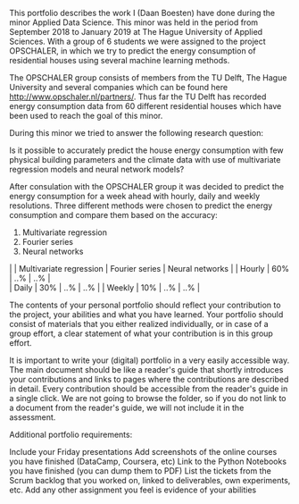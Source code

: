 This portfolio describes the work I (Daan Boesten) have done during the minor Applied Data Science. This minor was held in the period from September 2018 to January 2019 at The Hague University of Applied Sciences. With a group of 6 students we were assigned to the project OPSCHALER, in which we try to predict the energy consumption of residential houses using several machine learning methods.

The OPSCHALER group consists of members from the TU Delft, The Hague University and several companies which can be found here http://www.opschaler.nl/partners/. Thus far the TU Delft has recorded energy consumption data from 60 different residential houses which have been used to reach the goal of this minor. 

During this minor we tried to answer the following research question:

Is  it possible to accurately predict the house energy consumption with few physical building parameters and the climate data with use of multivariate regression models and neural network models?

After consulation with the OPSCHALER group it was decided to predict the energy consumption for a week ahead with hourly, daily and weekly resolutions. Three different methods were chosen to predict the energy consumption and compare them based on the accuracy:

1. Multivariate regression
2. Fourier series
3. Neural networks 

|        | Multivariate regression | Fourier series | Neural networks |
| Hourly | 60%                     | ..%            | ..%             |  
| Daily  | 30%                     | ..%            | ..%             |
| Weekly | 10%                     | ..%            | ..%             |

The contents of your personal portfolio should reflect your contribution to the project, your abilities and what you have learned. Your portfolio should consist of materials that you either realized individually, or in case of a group effort, a clear statement of what your contribution is in this group effort.

It is important to write your (digital) portfolio in a very easily accessible way. The main document should be like a reader's guide that shortly introduces your contributions and links to pages where the contributions are described in detail. Every contribution should be accessible from the reader's guide in a single click. We are not going to browse the folder, so if you do not link to a document from the reader's guide, we will not include it in the assessment.

Additional portfolio requirements:

Include your Friday presentations
Add screenshots of the online courses you have finished (DataCamp, Coursera, etc)
Link to the Python Notebooks you have finished (you can dump them to PDF)
List the tickets from the Scrum backlog that you worked on, linked to deliverables, own experiments, etc.
Add any other assignment you feel is evidence of your abilities

